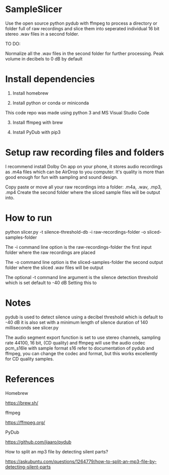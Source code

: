 # SampleSlicer
Use the open source python pydub with ffmpeg to process a directory or folder full of raw recordings
and slice them into seperated individual 16 bit stereo .wav files
in a second folder.

TO DO: 

Normalize all the .wav files in the second folder for further processing.
Peak volume in decibels to 0 dB by default

# Install dependencies

1. Install homebrew

2. Install python or conda or miniconda

This code repo was made using python 3 and MS Visual Studio Code

3. Install ffmpeg with brew

4. Install PyDub with pip3

# Setup raw recording files and folders

I recommend install Dolby On app on your phone, it stores audio recordings as .m4a files which can be 
AirDrop to you computer.  It's quality is more than good enough for fun with sampling and sound design.

Copy paste or move all your raw recordings into a folder: .m4a, .wav, .mp3, .mp4
Create the second folder where the sliced sample files will be output into.

# How to run

python slicer.py -t silence-threshold-db -i raw-recordings-folder -o sliced-samples-folder

The -i command line option is the raw-recordings-folder the first input folder where the raw recordings are placed

The -o command line option is the sliced-samples-folder the second output folder where the sliced .wav files will be output

The optional -t command line argument is the silence detection threshold which is set default to -40 dB
Setting this to 

# Notes

pydub is used to detect silence using a decibel threshold which is default to -40 dB
it is also set with a minimum length of silence duration of 140 milliseconds see slicer.py

The audio segment export function is set to use stereo channels, sampling rate 44100, 16 bit, (CD quality) 
and ffmpeg will use the audio codec pcm_s16le with sample format s16 refer to documentation of pydub and ffmpeg, you can change the codec and format, but this works excellently for CD quality samples.

# References

Homebrew

https://brew.sh/

ffmpeg

https://ffmpeg.org/

PyDub

https://github.com/jiaaro/pydub

How to split an mp3 file by detecting silent parts?

https://askubuntu.com/questions/1264779/how-to-split-an-mp3-file-by-detecting-silent-parts

